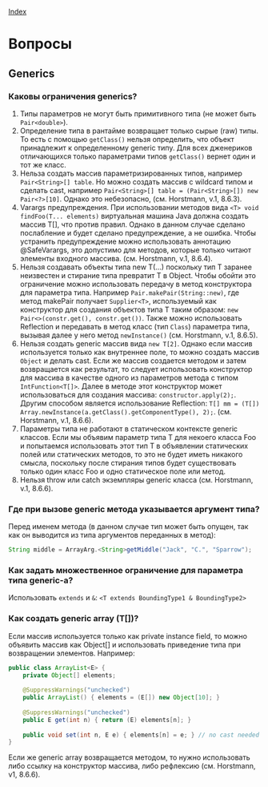 [Index](README.md)

Вопросы
=======

Generics
--------

### Каковы ограничения generics?

1. Типы параметров не могут быть примитивного типа (не может быть `Pair<double>`).
2. Определение типа в рантайме возвращает только сырые (raw) типы. То есть с помощью `getClass()` нельзя определить, что объект принадлежит к определенному generic типу. Для всех дженериков отличающихся только параметрами типов `getClass()` вернет один и тот же класс.
3. Нельза создать массив параметризированных типов, например `Pair<String>[] table`. Но можно создать массив с wildcard типом и сделать cast, например `Pair<String>[] table = (Pair<String>[]) new Pair<?>[10]`. Однако это небезопасно, (см. Horstmann, v.1, 8.6.3).
4. Varargs предупреждения. При использовании методов вида `<T> void findFoo(T... elements)` виртуальная машина Java должна создать массив T[], что против правил. Однако в данном случае сделано послабление и будет сделано предупреждение, а не ошибка. Чтобы устранить предупреждение можно использовать аннотацию @SafeVarargs, это допустимо для методов, которые только читают элементы входного массива. (см. Horstmann, v.1, 8.6.4).
5. Нельзя создавать объекты типа new T(...) поскольку тип T заранее неизвестен и стирание типа превратит T в Object. Чтобы обойти это ограничение можно использовать передачу в метод конструктора для параметра типа. Например `Pair.makePair(String::new)`, где метод makePair получает `Supplier<T>`, используемый как конструктор для создания объектов типа T таким образом: `new Pair<>(constr.get(), constr.get())`. Также можно использовать Reflection и передавать в метод класс (тип `Class`) параметра типа, вызывая далее у него метод `newInstance()` (см. Horstmann, v.1, 8.6.5).
6. Нельзя создать generic массив вида `new T[2]`. Однако если массив используется только как внутреннее поле, то можно создать массив `Object` и делать cast. Если же массив создается методом и затем возвращается как результат, то следует использовать конструктор для массива в качестве одного из параметров метода с типом `IntFunction<T[]>`. Далее в методе этот конструктор может использоваться для создания массива: `constructor.apply(2);`.
Другим способом является использование Reflection: `T[] mm = (T[]) Array.newInstance(a.getClass().getComponentType(), 2);`.
 (см. Horstmann, v.1, 8.6.6).
7. Параметры типа не работают в статическом контексте generic классов. Если мы объявим параметр типа T для некоего класса Foo и попытаемся использовать этот тип T в объявлении статических полей или статических методов, то это не будет иметь никакого смысла, поскольку после стирания типов будет существовать только один класс Foo и одно статическое поле или метод.
8. Нельзя throw или catch экземпляры generic класса (см. Horstmann, v.1, 8.6.6).


### Где при вызове generic метода указывается аргумент типа?

Перед именем метода (в данном случае тип может быть опущен, так как он выводится из типа аргументов переданных в метод):
```java
String middle = ArrayArg.<String>getMiddle("Jack", "C.", "Sparrow");
```

### Как задать множественное ограничение для параметра типа generic-а?

Использовать `extends` и `&`: `<T extends BoundingType1 & BoundingType2>`


### Как создать generic array (T[])?

Если массив используется только как private instance field, то можно объявить массив как Object[] и использовать приведение типа при возвращении элементов. Например:

```java
public class ArrayList<E> {
    private Object[] elements;
    
    @SuppressWarnings("unchecked")
    public ArrayList() { elements = (E[]) new Object[10]; }
    
    @SuppressWarnings("unchecked") 
    public E get(int n) { return (E) elements[n]; }
    
    public void set(int n, E e) { elements[n] = e; } // no cast needed
}
```
Если же generic array возвращается методом, то нужно использовать либо ссылку на конструктор массива, либо рефлексию (см. Horstmann, v1, 8.6.6).
